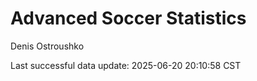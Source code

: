 # Advanced Soccer Statistics
Denis Ostroushko

<!-- gfm -->

Last successful data update: 2025-06-20 20:10:58 CST
